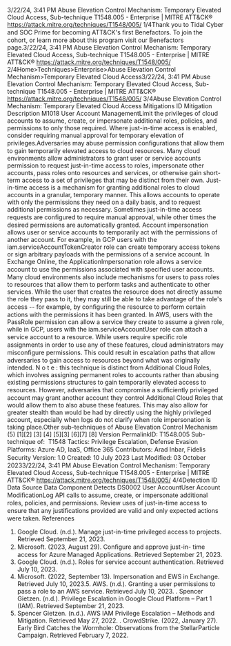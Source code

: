 3/22/24, 3:41 PM Abuse Elevation Control Mechanism: Temporary Elevated Cloud Access, Sub-technique T1548.005 - Enterprise | MITRE ATT&CK®
https://attack.mitre.org/techniques/T1548/005/ 1/4Thank you to Tidal Cyber and SOC Prime for becoming ATT&CK's ﬁrst Benefactors. To join the cohort, or learn more about this program visit our
Benefactors page.3/22/24, 3:41 PM Abuse Elevation Control Mechanism: Temporary Elevated Cloud Access, Sub-technique T1548.005 - Enterprise | MITRE ATT&CK®
https://attack.mitre.org/techniques/T1548/005/ 2/4Home>Techniques>Enterprise>Abuse Elevation Control Mechanism>Temporary Elevated Cloud Access3/22/24, 3:41 PM Abuse Elevation Control Mechanism: Temporary Elevated Cloud Access, Sub-technique T1548.005 - Enterprise | MITRE ATT&CK®
https://attack.mitre.org/techniques/T1548/005/ 3/4Abuse Elevation Control Mechanism: Temporary
Elevated Cloud Access
Mitigations
ID Mitigation Description
M1018 User Account
ManagementLimit the privileges of cloud accounts to assume, create, or impersonate additional roles, policies, and
permissions to only those required. Where just-in-time access is enabled, consider requiring manual
approval for temporary elevation of privileges.Adversaries may abuse permission conﬁgurations that allow them to gain temporarily elevated access to cloud resources. Many cloud
environments allow administrators to grant user or service accounts permission to request just-in-time access to roles, impersonate other
accounts, pass roles onto resources and services, or otherwise gain short-term access to a set of privileges that may be distinct from their
own.
Just-in-time access is a mechanism for granting additional roles to cloud accounts in a granular, temporary manner. This allows accounts to
operate with only the permissions they need on a daily basis, and to request additional permissions as necessary. Sometimes just-in-time
access requests are conﬁgured to require manual approval, while other times the desired permissions are automatically granted.
Account impersonation allows user or service accounts to temporarily act with the permissions of another account. For example, in GCP
users with the iam.serviceAccountTokenCreator role can create temporary access tokens or sign arbitrary payloads with the permissions
of a service account. In Exchange Online, the ApplicationImpersonation role allows a service account to use the permissions
associated with speciﬁed user accounts.
Many cloud environments also include mechanisms for users to pass roles to resources that allow them to perform tasks and authenticate
to other services. While the user that creates the resource does not directly assume the role they pass to it, they may still be able to take
advantage of the role's access -- for example, by conﬁguring the resource to perform certain actions with the permissions it has been
granted. In AWS, users with the PassRole permission can allow a service they create to assume a given role, while in GCP, users with the
iam.serviceAccountUser role can attach a service account to a resource.
While users require speciﬁc role assignments in order to use any of these features, cloud administrators may misconﬁgure permissions. This
could result in escalation paths that allow adversaries to gain access to resources beyond what was originally intended.
N o t e : this technique is distinct from Additional Cloud Roles, which involves assigning permanent roles to accounts rather than abusing
existing permissions structures to gain temporarily elevated access to resources. However, adversaries that compromise a suﬃciently
privileged account may grant another account they control Additional Cloud Roles that would allow them to also abuse these features. This
may also allow for greater stealth than would be had by directly using the highly privileged account, especially when logs do not clarify when
role impersonation is taking place.Other sub-techniques of Abuse Elevation Control Mechanism (5)
[1][2]
[3]
[4]
[5][3]
[6][7]
[8]
Version PermalinkID: T1548.005
Sub-technique of:  T1548
 
Tactics: Privilege Escalation, Defense Evasion
 
Platforms: Azure AD, IaaS, Oﬃce 365
Contributors: Arad Inbar, Fidelis Security
Version: 1.0
Created: 10 July 2023
Last Modiﬁed: 03 October 20233/22/24, 3:41 PM Abuse Elevation Control Mechanism: Temporary Elevated Cloud Access, Sub-technique T1548.005 - Enterprise | MITRE ATT&CK®
https://attack.mitre.org/techniques/T1548/005/ 4/4Detection
ID Data Source Data Component Detects
DS0002 User AccountUser Account
ModiﬁcationLog API calls to assume, create, or impersonate additional roles, policies, and
permissions. Review uses of just-in-time access to ensure that any justiﬁcations
provided are valid and only expected actions were taken.
References
1. Google Cloud. (n.d.). Manage just-in-time privileged access to
projects. Retrieved September 21, 2023.
2. Microsoft. (2023, August 29). Conﬁgure and approve just-in-
time access for Azure Managed Applications. Retrieved
September 21, 2023.
3. Google Cloud. (n.d.). Roles for service account authentication.
Retrieved July 10, 2023.
4. Microsoft. (2022, September 13). Impersonation and EWS in
Exchange. Retrieved July 10, 2023.5. AWS. (n.d.). Granting a user permissions to pass a role to an
AWS service. Retrieved July 10, 2023.
 . Spencer Gietzen. (n.d.). Privilege Escalation in Google Cloud
Platform – Part 1 (IAM). Retrieved September 21, 2023.
7. Spencer Gietzen. (n.d.). AWS IAM Privilege Escalation –
Methods and Mitigation. Retrieved May 27, 2022.
 . CrowdStrike. (2022, January 27). Early Bird Catches the
Wormhole: Observations from the StellarParticle Campaign.
Retrieved February 7, 2022.